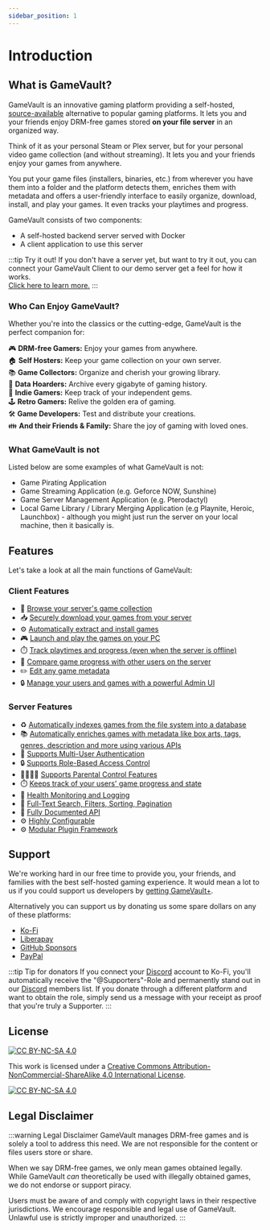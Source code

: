 ```yaml
---
sidebar_position: 1
---
```


# Introduction

## What is GameVault?

GameVault is an innovative gaming platform providing a self-hosted, [source-available](https://wikipedia.org/wiki/Source-available_software) alternative to popular gaming platforms. It lets you and your friends enjoy DRM-free games stored **on your file server** in an organized way.

Think of it as your personal Steam or Plex server, but for your personal video game collection (and without streaming). It lets you and your friends enjoy your games from anywhere.

You put your game files (installers, binaries, etc.) from wherever you have them into a folder and the platform detects them, enriches them with metadata and offers a user-friendly interface to easily organize, download, install, and play your games. It even tracks your playtimes and progress.

GameVault consists of two components:

- A self-hosted backend server served with Docker
- A client application to use this server

:::tip Try it out!
If you don't have a server yet, but want to try it out, you can connect your GameVault Client to our demo server get a feel for how it works.  
[Click here to learn more.](client-docs/setup#option-2-using-the-demo-server)
:::

### Who Can Enjoy GameVault?

Whether you're into the classics or the cutting-edge, GameVault is the perfect companion for:

🎮 **DRM-free Gamers:** Enjoy your games from anywhere.  
🏠 **Self Hosters:** Keep your game collection on your own server.  
📚 **Game Collectors:** Organize and cherish your growing library.  
💾 **Data Hoarders:** Archive every gigabyte of gaming history.  
👾 **Indie Gamers:** Keep track of your independent gems.  
🕹️ **Retro Gamers:** Relive the golden era of gaming.  
🛠️ **Game Developers:** Test and distribute your creations.  
👪 **And their Friends & Family:** Share the joy of gaming with loved ones.

### What GameVault is not

Listed below are some examples of what GameVault is not:

- Game Pirating Application
- Game Streaming Application (e.g. Geforce NOW, Sunshine)
- Game Server Management Application (e.g. Pterodactyl)
- Local Game Library / Library Merging Application (e.g Playnite, Heroic, Launchbox) - although you might just run the server on your local machine, then it basically is.

## Features

Let's take a look at all the main functions of GameVault:

### Client Features

- 🔎 [Browse your server's game collection](./client-docs/gui#library-tab)
- 📥 [Securely download your games from your server](./client-docs/how-to-use#downloading-games)
- ⚙️ [Automatically extract and install games](./client-docs/how-to-use#1-extracting-the-game)
- 🎮 [Launch and play the games on your PC](./client-docs/how-to-use#playing-a-game)
- ⏱️ [Track playtimes and progress (even when the server is offline)](./client-docs/how-to-use#tracking-your-game-progress)
- 👥 [Compare game progress with other users on the server](./client-docs/gui#community-tab)
- ✏️ [Edit any game metadata](./client-docs/gui#metadata)
- 🔒 [Manage your users and games with a powerful Admin UI](./client-docs/gui#admin-tab)

### Server Features

- ♻️ [Automatically indexes games from the file system into a database](./server-docs/indexing.md)
- 📚 [Automatically enriches games with metadata like box arts, tags, genres, description and more using various APIs](./server-docs/metadata-enrichment/metadata.md)
- 👥 [Supports Multi-User Authentication](./server-docs/user-management.md)
- 🔒 [Supports Role-Based Access Control](./server-docs/user-management#user-roles)
- 👨‍👩‍👧‍👦 [Supports Parental Control Features](./server-docs/parental-control)
- ⏱️ [Keeps track of your users' game progress and state](./client-docs/how-to-use#tracking-your-game-progress)
- 🚨 [Health Monitoring and Logging](./advanced-usage/rest-api)
- 🔎 [Full-Text Search, Filters, Sorting, Pagination](./advanced-usage/rest-api)
- 🔌 [Fully Documented API](./advanced-usage/rest-api)
- ⚙️ [Highly Configurable](./server-docs/configuration)
- ⚙️ [Modular Plugin Framework](./server-docs/plugins.md)

## Support

We're working hard in our free time to provide you, your friends, and families with the best self-hosted gaming experience. It would mean a lot to us if you could support us developers by [getting GameVault+](./gamevault-plus/introduction.md).

Alternatively you can support us by donating us some spare dollars on any of these platforms:

- [Ko-Fi](https://ko-fi.com/phalcode)
- [Liberapay](https://liberapay.com/Phalcode)
- [GitHub Sponsors](https://github.com/sponsors/Phalcode)
- [PayPal](https://paypal.me/phalcode)

:::tip Tip for donators
If you connect your [Discord](https://discord.gg/NEdNen2dSu) account to Ko-Fi, you'll automatically receive the "@Supporters"-Role and permanently stand out in our [Discord](https://discord.gg/NEdNen2dSu) members list. If you donate through a different platform and want to obtain the role, simply send us a message with your receipt as proof that you're truly a Supporter.
:::

## License

[![CC BY-NC-SA 4.0][cc-by-nc-sa-shield]][cc-by-nc-sa]

This work is licensed under a
[Creative Commons Attribution-NonCommercial-ShareAlike 4.0 International License][cc-by-nc-sa].

[![CC BY-NC-SA 4.0][cc-by-nc-sa-image]][cc-by-nc-sa]

[cc-by-nc-sa]: http://creativecommons.org/licenses/by-nc-sa/4.0/
[cc-by-nc-sa-image]: https://licensebuttons.net/l/by-nc-sa/4.0/88x31.png
[cc-by-nc-sa-shield]: https://img.shields.io/badge/License-CC%20BY--NC--SA%204.0-lightgrey.svg

## Legal Disclaimer

:::warning Legal Disclaimer
GameVault manages DRM-free games and is solely a tool to address this need. We are not responsible for the content or files users store or share.

When we say DRM-free games, we only mean games obtained legally. While GameVault _can_ theoretically be used with illegally obtained games, we do not endorse or support piracy.

Users must be aware of and comply with copyright laws in their respective jurisdictions. We encourage responsible and legal use of GameVault. Unlawful use is strictly improper and unauthorized.
:::

